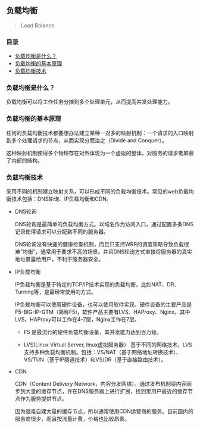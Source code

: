 ## 负载均衡

> Load Balance
>

### 目录
* [负载均衡是什么？](#负载均衡是什么？)
* [负载均衡的基本原理](#负载均衡的基本原理)
* [负载均衡技术](#负载均衡技术)

### 负载均衡是什么？

负载均衡可以将工作任务分摊到多个处理单元，从而提高并发处理能力。

### 负载均衡的基本原理

任何的负载均衡技术都要想办法建立某种一对多的映射机制：一个请求的入口映射到多个处理请求的节点，从而实现分而治之（Divide and Conquer）。

这种映射机制使得多个物理存在对外体现为一个虚拟的整体，对服务的请求者屏蔽了内部的结构。

### 负载均衡技术

采用不同的机制建立映射关系，可以形成不同的负载均衡技术。常见的web负载均衡技术包括：DNS轮询、IP负载均衡和CDN。

* DNS轮询

    DNS轮询是最简单的负载均衡方式。以域名作为访问入口，通过配置多条DNS记录使得请求可以分配到不同的服务器。
    
    DNS轮询没有快速的健康检查机制，而且只支持WRR的调度策略导致负载很难“均衡”，通常用于要求不高的场景。并且DNS轮询方式直接将服务器的真实地址暴露给用户，不利于服务器安全。

* IP负载均衡

    IP负载均衡是基于特定的TCP/IP技术实现的负载均衡，比如NAT、DR、Turning等，是最经常使用的方式。
    
    IP负载均衡可以使用硬件设备，也可以使用软件实现。硬件设备的主要产品是F5-BIG-IP-GTM（简称F5)，软件产品主要有LVS、HAProxy、Nginx。其中LVS、HAProxy可以工作在4-7层，Nginx工作在7层。
    
    * F5 是最流行的硬件负载均衡设备，其并发能力达到百万级。
    
    * LVS(Linux Virtual Server, linux虚拟服务器） 基于不同的网络技术，LVS支持多种负载均衡机制。包括：VS/NAT（基于网络地址转换技术）、VS/TUN（基于IP隧道技术）和VS/DR（基于直接路由技术）。

* CDN

    CDN（Content Delivery Network，内容分发网络）。通过发布机制将内容同步到大量的缓存节点，并在DNS服务器上进行扩展，找到里用户最近的缓存节点作为服务提供节点。
    
    因为很难自建大量的缓存节点，所以通常使用CDN运营商的服务。目前国内的服务商很少，而且按流量计费，价格也比较昂贵。




